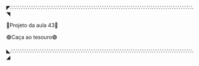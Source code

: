 ◤∴∵∴∵∴∵∴∵∴∵∴∵∴∵∴∵∴∵∴∵∴∵∴∵∴∵∴∵∴∵∴∵∴∵∴∵∴∵∴∵∴∵∴∵∴∵∴∵∴∵∴∵∴∵∴◥

🔵Projeto da aula 43🔵

🟣Caça ao tesouro🟣

◣∴∵∴∵∴∵∴∵∴∵∴∵∴∵∴∵∴∵∴∵∴∵∴∵∴∵∴∵∴∵∴∵∴∵∴∵∴∵∴∵∴∵∴∵∴∵∴∵∴∵∴∵∴∵∴◢
